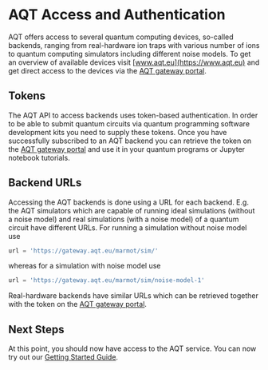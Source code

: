 # AQT Access and Authentication

AQT offers access to several quantum computing devices, so-called backends, ranging from real-hardware ion traps with various number of ions to quantum computing simulators including different noise models. To get an overview of available devices visit [www.aqt.eu](https://www.aqt.eu) and get direct access to the devices via the [AQT gateway portal](https://api-gateway.aqt.eu).

## Tokens

The AQT API to access backends uses token-based authentication. In order to be able to submit quantum circuits via quantum programming software development kits you need to supply these tokens. Once you have successfully subscribed to an AQT backend you can retrieve the token on the [AQT gateway portal](https://gateway-portal.aqt.eu) and use it in your quantum programs or Jupyter notebook tutorials.

## Backend URLs

Accessing the AQT backends is done using a URL for each backend. E.g. the AQT simulators which are capable of running ideal simulations (without a noise model) and real simulations (with a noise model) of a quantum circuit have different URLs. For running a simulation without noise model use

```python
url = 'https://gateway.aqt.eu/marmot/sim/'
```

whereas for a simulation with noise model use

```python
url = 'https://gateway.aqt.eu/marmot/sim/noise-model-1'
```

Real-hardware backends have similar URLs which can be retrieved together with the token on the [AQT gateway portal](https://gateway-portal.aqt.eu).

## Next Steps

At this point, you should now have access to the AQT service.
You can now try out our [Getting Started Guide](../tutorials/aqt/getting_started.ipynb).